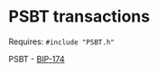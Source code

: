 # PSBT transactions

Requires: `#include "PSBT.h"`

PSBT - [BIP-174](https://github.com/bitcoin/bips/blob/master/bip-0174.mediawiki)

